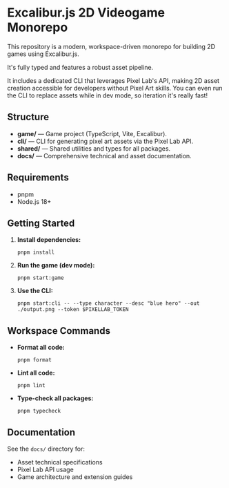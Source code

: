 # Excalibur.js 2D Videogame Monorepo

This repository is a modern, workspace-driven monorepo for building 2D games using Excalibur.js.

It's fully typed and features a robust asset pipeline.

It includes a dedicated CLI that leverages Pixel Lab's API, making 2D asset creation accessible for developers without Pixel Art skills. You can even run the CLI to replace assets while in dev mode, so iteration it's really fast!

## Structure

- **game/** — Game project (TypeScript, Vite, Excalibur).
- **cli/** — CLI for generating pixel art assets via the Pixel Lab API.
- **shared/** — Shared utilities and types for all packages.
- **docs/** — Comprehensive technical and asset documentation.

## Requirements

- pnpm
- Node.js 18+

## Getting Started

1. **Install dependencies:**
   ```fish
   pnpm install
   ```
2. **Run the game (dev mode):**
   ```fish
   pnpm start:game
   ```
3. **Use the CLI:**
   ```fish
   pnpm start:cli -- --type character --desc "blue hero" --out ./output.png --token $PIXELLAB_TOKEN
   ```

## Workspace Commands

- **Format all code:**
  ```fish
  pnpm format
  ```
- **Lint all code:**
  ```fish
  pnpm lint
  ```
- **Type-check all packages:**
  ```fish
  pnpm typecheck
  ```

## Documentation

See the `docs/` directory for:

- Asset technical specifications
- Pixel Lab API usage
- Game architecture and extension guides
